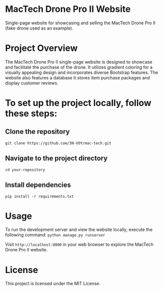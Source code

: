 # MacTech Drone Pro II Website
Single-page website for showcasing and selling the MacTech Drone Pro II (fake drone used as an example).

# Project Overview
The MacTech Drone Pro II single-page website is designed to showcase and facilitate the purchase of the drone. It utilizes gradient coloring for a visually appealing design and incorporates diverse Bootstrap features. The website also features a database it stores item purchase packages and display customer reviews.

# To set up the project locally, follow these steps:

## Clone the repository
`git clone https://github.com/3N-VOY/mac-tech.git`

## Navigate to the project directory
`cd your-repository`

## Install dependencies
`pip install -r requirements.txt`

# Usage
To run the development server and view the website locally, execute the following command:
`python manage.py runserver`

Visit `http://localhost:8000` in your web browser to explore the MacTech Drone Pro II website.


# License
This project is licensed under the MIT License.
